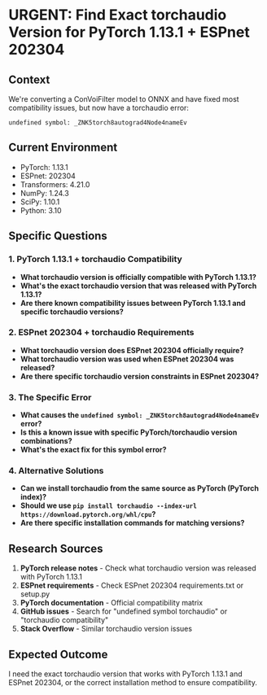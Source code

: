 # URGENT: Find Exact torchaudio Version for PyTorch 1.13.1 + ESPnet 202304

## Context
We're converting a ConVoiFilter model to ONNX and have fixed most compatibility issues, but now have a torchaudio error:

```
undefined symbol: _ZNK5torch8autograd4Node4nameEv
```

## Current Environment
- PyTorch: 1.13.1
- ESPnet: 202304
- Transformers: 4.21.0
- NumPy: 1.24.3
- SciPy: 1.10.1
- Python: 3.10

## Specific Questions

### 1. PyTorch 1.13.1 + torchaudio Compatibility
- **What torchaudio version is officially compatible with PyTorch 1.13.1?**
- **What's the exact torchaudio version that was released with PyTorch 1.13.1?**
- **Are there known compatibility issues between PyTorch 1.13.1 and specific torchaudio versions?**

### 2. ESPnet 202304 + torchaudio Requirements
- **What torchaudio version does ESPnet 202304 officially require?**
- **What torchaudio version was used when ESPnet 202304 was released?**
- **Are there specific torchaudio version constraints in ESPnet 202304?**

### 3. The Specific Error
- **What causes the `undefined symbol: _ZNK5torch8autograd4Node4nameEv` error?**
- **Is this a known issue with specific PyTorch/torchaudio version combinations?**
- **What's the exact fix for this symbol error?**

### 4. Alternative Solutions
- **Can we install torchaudio from the same source as PyTorch (PyTorch index)?**
- **Should we use `pip install torchaudio --index-url https://download.pytorch.org/whl/cpu`?**
- **Are there specific installation commands for matching versions?**

## Research Sources
1. **PyTorch release notes** - Check what torchaudio version was released with PyTorch 1.13.1
2. **ESPnet requirements** - Check ESPnet 202304 requirements.txt or setup.py
3. **PyTorch documentation** - Official compatibility matrix
4. **GitHub issues** - Search for "undefined symbol torchaudio" or "torchaudio compatibility"
5. **Stack Overflow** - Similar torchaudio version issues

## Expected Outcome
I need the exact torchaudio version that works with PyTorch 1.13.1 and ESPnet 202304, or the correct installation method to ensure compatibility. 